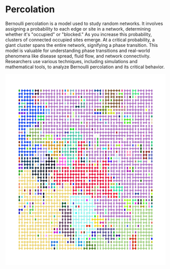 # Percolation
Bernoulli percolation is a model used to study random networks. It involves assigning a probability to each edge or site in a network, determining whether it's "occupied" or "blocked." As you increase this probability, clusters of connected occupied sites emerge. At a critical probability, a giant cluster spans the entire network, signifying a phase transition. This model is valuable for understanding phase transitions and real-world phenomena like disease spread, fluid flow, and network connectivity. Researchers use various techniques, including simulations and mathematical tools, to analyze Bernoulli percolation and its critical behavior.

<img src="https://github.com/xan656/Percolation/blob/main/Graph1.png" alt="Percolated at p = 0.7" width="800" height="600" />
